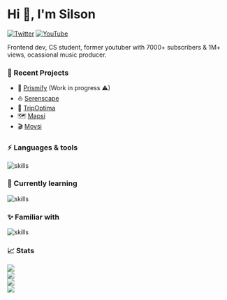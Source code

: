 <h1>Hi 👋, I'm Silson</h1>

[![Twitter](https://img.shields.io/badge/Twitter-%231DA1F2.svg?&style=flat-square&logo=twitter&logoColor=white)](https://twitter.com/xsls0n_007) [![YouTube](https://img.shields.io/badge/YouTube-%23FF0000.svg?&style=flat-square&logo=youtube&logoColor=white)](https://youtube.com/c/xsls0n)

Frontend dev, CS student, former youtuber with 7000+ subscribers & 1M+ views, ocassional music producer.

### 🌙 Recent Projects
- 🔮 [Prismify](https://prismify.vercel.app) (Work in progress ⚠)
- ⛵ [Serenscape](https://serenscape.netlify.app)
- 📌 [TripOptima](https://tripoptima.netlify.app/)
- 🗺 [Mapsi](https://mapsi.netlify.app)
- 🎬 [Movsi](https://movsi.netlify.app)


### ⚡ Languages & tools 
![skills](https://skillicons.dev/icons?i=ts,js,html,css,sass,react,redux,nextjs,astro,prisma,tailwind,firebase,supabase,apollo,git&theme=dark)

### 📖 Currently learning
![skills](https://skillicons.dev/icons?i=nodejs,express,mongodb&theme=dark)

### ✨ Familiar with 
![skills](https://skillicons.dev/icons?i=c,cpp,py&theme=dark)

### 📈 Stats

![](https://github-readme-stats.vercel.app/api?username=sls0n&theme=dark&hide_border=true&include_all_commits=true&count_private=true)<br/>
![](https://github-readme-streak-stats.herokuapp.com/?user=sls0n&theme=dark&hide_border=true)<br/>
![](https://github-readme-stats.vercel.app/api/top-langs/?username=sls0n&theme=dark&hide_border=true&include_all_commits=true&count_private=true&layout=compact)<br>
[![](https://visitcount.itsvg.in/api?id=sls0n&icon=5&color=12)](https://visitcount.itsvg.in)

